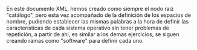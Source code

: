 En este documento XML, hemos creado como siempre el nodo raíz "catálogo", pero esta vez acompañado de la definición de los espacios de nombre, pudiendo establecer las mismas palabras a la hora de definir las características de cada sistema operativo sin tener problemas de repetición, a partir de ahi, es similar a los demas ejercicios, se siguen creando ramas como "software" para definir cada uno.
